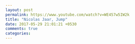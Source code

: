 ```yaml
---
layout: post
permalink: https://www.youtube.com/watch?v=WE457w5IW2k
title: "Nicolas Jaar, Jump"
date: 2017-05-29 21:01:21 +0530
comments: true
categories: 
---
```

